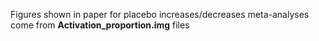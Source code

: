 Figures shown in paper for placebo increases/decreases meta-analyses come from **Activation_proportion.img** files

